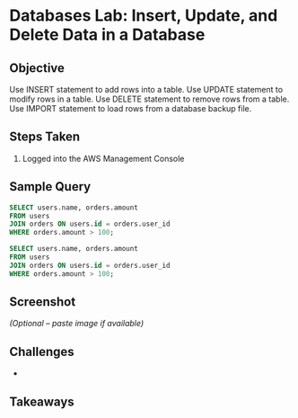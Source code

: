 # Databases Lab: Insert, Update, and Delete Data in a Database

## Objective
Use INSERT statement to add rows into a table. Use UPDATE statement to modify rows in a table. Use DELETE statement to remove rows from a table. Use IMPORT statement to load rows from a database backup file.

## Steps Taken
1. Logged into the AWS Management Console

## Sample Query
```sql
SELECT users.name, orders.amount
FROM users
JOIN orders ON users.id = orders.user_id
WHERE orders.amount > 100;
```
```sql
SELECT users.name, orders.amount
FROM users
JOIN orders ON users.id = orders.user_id
WHERE orders.amount > 100;
```

## Screenshot
_(Optional – paste image if available)_

## Challenges
- 


## Takeaways


